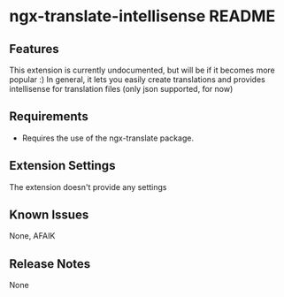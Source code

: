 # ngx-translate-intellisense README

## Features

This extension is currently undocumented, but will be if it becomes more popular :)
In general, it lets you easily create translations and provides intellisense for translation files (only json supported, for now)

## Requirements

* Requires the use of the ngx-translate package.

## Extension Settings

The extension doesn't provide any settings
<!--- * `myExtension.enable`: enable/disable this extension -->

## Known Issues

None, AFAIK

## Release Notes

None
